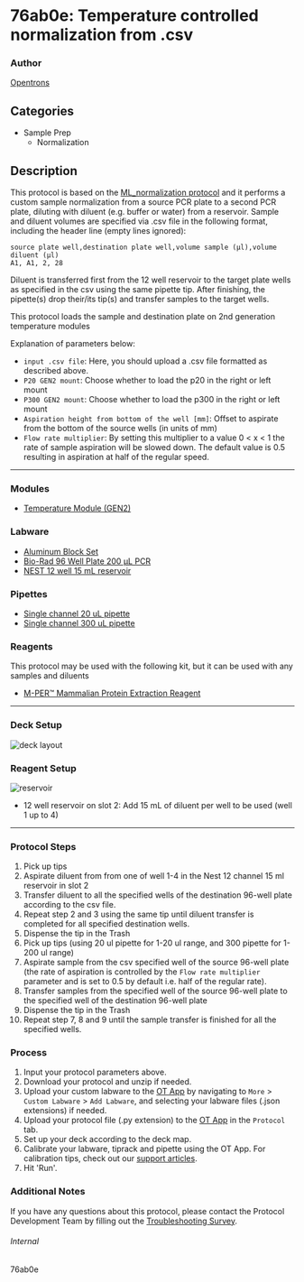 # 76ab0e: Temperature controlled normalization from .csv

### Author
[Opentrons](https://opentrons.com/)

## Categories
* Sample Prep
	* Normalization

## Description
This protocol is based on the [ML_normalization protocol](https://protocols.opentrons.com/protocol/ML-normalization) and it performs a custom sample normalization from a source PCR plate to a second PCR plate, diluting with diluent (e.g. buffer or water) from a reservoir. Sample and diluent volumes are specified via .csv file in the following format, including the header line (empty lines ignored):

```
source plate well,destination plate well,volume sample (µl),volume diluent (µl)
A1, A1, 2, 28
```

Diluent is transferred first from the 12 well reservoir to the target plate wells as specified in the csv using the same pipette tip. After finishing, the pipette(s) drop their/its tip(s) and transfer samples to the target wells.

This protocol loads the sample and destination plate on 2nd generation temperature modules

Explanation of parameters below:
* `input .csv file`: Here, you should upload a .csv file formatted as described above.
* `P20 GEN2 mount`: Choose whether to load the p20 in the right or left mount
* `P300 GEN2 mount`: Choose whether to load the p300 in the right or left mount
* `Aspiration height from bottom of the well [mm]`: Offset to aspirate from the bottom of the source wells (in units of mm)
* `Flow rate multiplier`: By setting this multiplier to a value 0 < x < 1 the rate of sample aspiration will be slowed down. The default value is 0.5 resulting in aspiration at half of the regular speed.

---

### Modules
* [Temperature Module (GEN2)](https://shop.opentrons.com/collections/hardware-modules/products/tempdeck)

### Labware
* [Aluminum Block Set](https://shop.opentrons.com/aluminum-block-set/)
* [Bio-Rad 96 Well Plate 200 µL PCR](https://labware.opentrons.com/biorad_96_wellplate_200ul_pcr?category=wellPlate)
* [NEST 12 well 15 mL reservoir](https://shop.opentrons.com/nest-12-well-reservoirs-15-ml/)

### Pipettes
* [Single channel 20 uL pipette](https://shop.opentrons.com/single-channel-electronic-pipette-p20/)
* [Single channel 300 uL pipette](https://shop.opentrons.com/single-channel-electronic-pipette-p20/)

### Reagents
This protocol may be used with the following kit, but it can be used with any samples and diluents
* [M-PER™ Mammalian Protein Extraction Reagent](https://www.thermofisher.com/order/catalog/product/78501)

---

### Deck Setup
![deck layout](https://opentrons-protocol-library-website.s3.amazonaws.com/custom-README-images/76ab0e/deck.jpg)

### Reagent Setup
![reservoir](https://opentrons-protocol-library-website.s3.amazonaws.com/custom-README-images/76ab0e/reservoir.jpg)
* 12 well reservoir on slot 2: Add 15 mL of diluent per well to be used (well 1 up to 4)


---

### Protocol Steps
1. Pick up tips
2. Aspirate diluent from from one of well 1-4 in the Nest 12 channel 15 ml reservoir in slot 2
3. Transfer diluent to all the specified wells of the destination 96-well plate according to the csv file.
4. Repeat step 2 and 3 using the same tip until diluent transfer is completed for all specified destination wells.
5. Dispense the tip in the Trash
6. Pick up tips (using 20 ul pipette for 1-20 ul range, and 300 pipette for 1-200 ul range)
7. Aspirate sample from the csv specified well of the source 96-well plate (the rate of aspiration is controlled by the `Flow rate multiplier` parameter and is set to 0.5 by default i.e. half of the regular rate).
8. Transfer samples from the specified well of the source 96-well plate to the specified well of the destination 96-well plate
9. Dispense the tip in the Trash
10.  Repeat step 7, 8 and 9 until the sample transfer is finished for all the specified wells.


### Process
1. Input your protocol parameters above.
2. Download your protocol and unzip if needed.
3. Upload your custom labware to the [OT App](https://opentrons.com/ot-app) by navigating to `More` > `Custom Labware` > `Add Labware`, and selecting your labware files (.json extensions) if needed.
4. Upload your protocol file (.py extension) to the [OT App](https://opentrons.com/ot-app) in the `Protocol` tab.
5. Set up your deck according to the deck map.
6. Calibrate your labware, tiprack and pipette using the OT App. For calibration tips, check out our [support articles](https://support.opentrons.com/en/collections/1559720-guide-for-getting-started-with-the-ot-2).
7. Hit 'Run'.

### Additional Notes
If you have any questions about this protocol, please contact the Protocol Development Team by filling out the [Troubleshooting Survey](https://protocol-troubleshooting.paperform.co/).

###### Internal
76ab0e

